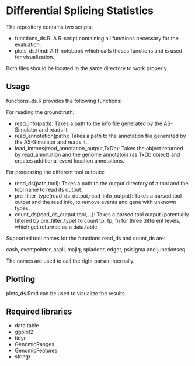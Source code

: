 # Differential Splicing Statistics

The repository contains two scripts:
- functions_ds.R: A R-script containing all functions necessary for the evaluation.
- plots_ds.Rmd: A R-notebook which calls theses functions and is used for visualization.

Both files should be located in the same directory to work properly.

## Usage

functions_ds.R provides the following functions:

For reading the groundtruth:

- read_info(path): Takes a path to the info file generated by the AS-Simulator and reads it.
- read_annotation(path): Takes a path to the annotation file generated by the AS-Simulator and reads it.
- load_introns(read_annotation_output,TxDb): Takes the object returned by read_annotation and the genome annotatoin (as TxDb object) and creates additional event location annotations.

For processing the different tool outputs:
- read_ds(path,tool): Takes a path to the output directory of a tool and the tool name to read its output.
- pre_filter_type(read_ds_output,read_info_output): Takes a parsed tool output and the read info, to remove events and gene with unknown types.
- count_ds(read_ds_output,tool,...): Takes a parsed tool output (potentially filtered by pre_filter_type) to count tp, fp, fn for three different levels, which get returned as a data.table.

Supported tool names for the functions read_ds and count_ds are:

cash, eventpointer, aspli, majiq, spladder, edger, psisigma and junctionseq

The names are used to call the right parser internally.


## Plotting
plots_ds.Rmd can be used to visualize the results.

## Required libraries
- data.table
- ggplot2
- tidyr
- GenomicRanges
- GenomicFeatures
- stringr


